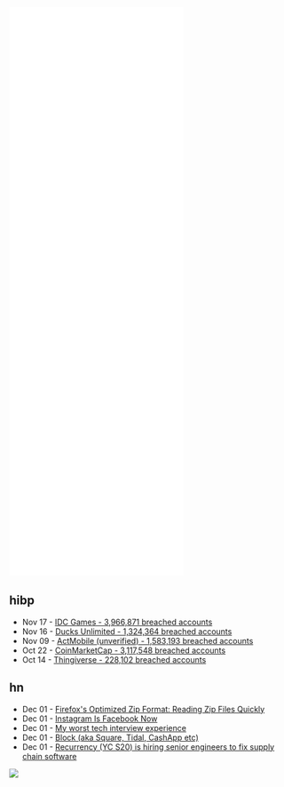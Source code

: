 ![Metrics](https://raw.githubusercontent.com/phixion/phixion/master/metrics.svg)

## hibp

<!--
for https://github.com/phixion/phixion/blob/main/.github/workflows/feeds.yml
-->
<!--START_SECTION:haveibeenpwnd-->
- Nov 17 - [IDC Games - 3,966,871 breached accounts](https://haveibeenpwned.com/PwnedWebsites#IDCGames)
- Nov 16 - [Ducks Unlimited - 1,324,364 breached accounts](https://haveibeenpwned.com/PwnedWebsites#DucksUnlimited)
- Nov 09 - [ActMobile (unverified) - 1,583,193 breached accounts](https://haveibeenpwned.com/PwnedWebsites#ActMobile)
- Oct 22 - [CoinMarketCap - 3,117,548 breached accounts](https://haveibeenpwned.com/PwnedWebsites#CoinMarketCap)
- Oct 14 - [Thingiverse - 228,102 breached accounts](https://haveibeenpwned.com/PwnedWebsites#Thingiverse)
<!--END_SECTION:haveibeenpwnd-->

## hn

<!--
for https://github.com/phixion/phixion/blob/main/.github/workflows/feeds.yml
-->
<!--START_SECTION:hn-->
- Dec 01 - [Firefox's Optimized Zip Format: Reading Zip Files Quickly](https://taras.glek.net/post/optimized-zip-format/)
- Dec 01 - [Instagram Is Facebook Now](https://embedded.substack.com/p/instagram-is-facebook-now)
- Dec 01 - [My worst tech interview experience](https://www.jessesquires.com/blog/2021/12/01/my-worst-tech-interview-experience/)
- Dec 01 - [Block (aka Square, Tidal, CashApp etc)](https://block.xyz/)
- Dec 01 - [Recurrency (YC S20) is hiring senior engineers to fix supply chain software](https://news.ycombinator.com/item?id=29409079)
<!--END_SECTION:hn-->

<!--
for https://yhype.me
-->
![](https://hit.yhype.me/github/profile?user_id=13013670)
